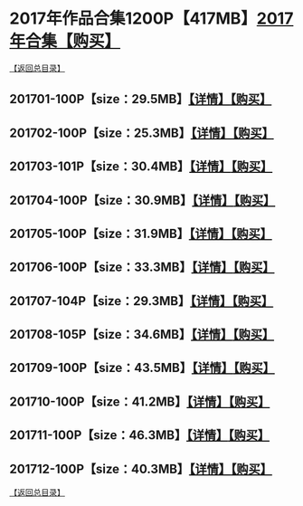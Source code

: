 # 2017年作品合集1200P【417MB】[2017年合集【购买】]()
[【返回总目录】](https://github.com/sxcool1024/WANIMAL#wanimal%E5%8E%9F%E7%89%88%E4%BD%9C%E5%93%81%E5%90%88%E9%9B%86)
## 201701-100P【size：29.5MB】[【详情】](https://github.com/sxcool1024/WANIMAL/tree/master/2017%E5%B9%B4%E4%BD%9C%E5%93%81%E9%9B%86/201701#2017%E5%B9%B41%E6%9C%88%E5%90%88%E9%9B%86)[【购买】]()
## 201702-100P【size：25.3MB】[【详情】](https://github.com/sxcool1024/WANIMAL/tree/master/2017%E5%B9%B4%E4%BD%9C%E5%93%81%E9%9B%86/201702#2017%E5%B9%B42%E6%9C%88%E5%90%88%E9%9B%86)[【购买】]()
## 201703-101P【size：30.4MB】[【详情】](https://github.com/sxcool1024/WANIMAL/tree/master/2017%E5%B9%B4%E4%BD%9C%E5%93%81%E9%9B%86/201703#2017%E5%B9%B43%E6%9C%88%E5%90%88%E9%9B%86)[【购买】]()
## 201704-100P【size：30.9MB】[【详情】](https://github.com/sxcool1024/WANIMAL/tree/master/2017%E5%B9%B4%E4%BD%9C%E5%93%81%E9%9B%86/201704#2017%E5%B9%B44%E6%9C%88%E5%90%88%E9%9B%86)[【购买】]()
## 201705-100P【size：31.9MB】[【详情】](https://github.com/sxcool1024/WANIMAL/tree/master/2017%E5%B9%B4%E4%BD%9C%E5%93%81%E9%9B%86/201705#2017%E5%B9%B45%E6%9C%88%E5%90%88%E9%9B%86)[【购买】]()
## 201706-100P【size：33.3MB】[【详情】](https://github.com/sxcool1024/WANIMAL/tree/master/2017%E5%B9%B4%E4%BD%9C%E5%93%81%E9%9B%86/201706#2017%E5%B9%B46%E6%9C%88%E5%90%88%E9%9B%86)[【购买】]()
## 201707-104P【size：29.3MB】[【详情】](https://github.com/sxcool1024/WANIMAL/tree/master/2017%E5%B9%B4%E4%BD%9C%E5%93%81%E9%9B%86/201707#2017%E5%B9%B47%E6%9C%88%E5%90%88%E9%9B%86)[【购买】]()
## 201708-105P【size：34.6MB】[【详情】](https://github.com/sxcool1024/WANIMAL/tree/master/2017%E5%B9%B4%E4%BD%9C%E5%93%81%E9%9B%86/201708#2017%E5%B9%B48%E6%9C%88%E5%90%88%E9%9B%86)[【购买】]()
## 201709-100P【size：43.5MB】[【详情】](https://github.com/sxcool1024/WANIMAL/tree/master/2017%E5%B9%B4%E4%BD%9C%E5%93%81%E9%9B%86/201709#2017%E5%B9%B49%E6%9C%88%E5%90%88%E9%9B%86)[【购买】]()
## 201710-100P【size：41.2MB】[【详情】](https://github.com/sxcool1024/WANIMAL/tree/master/2017%E5%B9%B4%E4%BD%9C%E5%93%81%E9%9B%86/201710#2017%E5%B9%B410%E6%9C%88%E5%90%88%E9%9B%86)[【购买】]()
## 201711-100P【size：46.3MB】[【详情】](https://github.com/sxcool1024/WANIMAL/tree/master/2017%E5%B9%B4%E4%BD%9C%E5%93%81%E9%9B%86/201711#2017%E5%B9%B411%E6%9C%88%E5%90%88%E9%9B%86)[【购买】]()
## 201712-100P【size：40.3MB】[【详情】](https://github.com/sxcool1024/WANIMAL/tree/master/2017%E5%B9%B4%E4%BD%9C%E5%93%81%E9%9B%86/201712#2017%E5%B9%B412%E6%9C%88%E5%90%88%E9%9B%86)[【购买】]()
[【返回总目录】](https://github.com/sxcool1024/WANIMAL#wanimal%E5%8E%9F%E7%89%88%E4%BD%9C%E5%93%81%E5%90%88%E9%9B%86)

